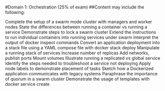 #Domain 1: Orchestration (25% of exam)
##Content may include the following:

Complete the setup of a swarm mode cluster with managers and worker nodes
State the differences between running a container vs running a service
Demonstrate steps to lock a swarm cluster
Extend the instructions to run individual containers into running services under swarm
Interpret the output of docker inspect commands
Convert an application deployment into a stack file using a YAML compose file with docker stack deploy
Manipulate a running stack of services
Increase number of replicas
Add networks, publish ports
Mount volumes
Illustrate running a replicated vs global service
Identify the steps needed to troubleshoot a service not deploying
Apply node labels to demonstrate placement of tasks
Sketch how a Dockerized application communicates with legacy systems
Paraphrase the importance of quorum in a swarm cluster
Demonstrate the usage of templates with docker service create
